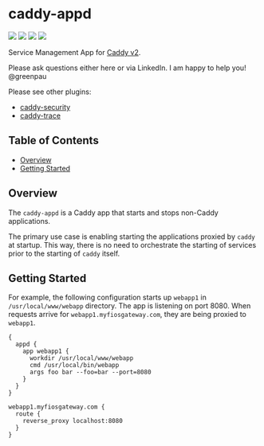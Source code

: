 # caddy-appd

<a href="https://github.com/greenpau/caddy-appd/actions/" target="_blank"><img src="https://github.com/greenpau/caddy-appd/workflows/build/badge.svg?branch=main"></a>
<a href="https://pkg.go.dev/github.com/greenpau/caddy-appd" target="_blank"><img src="https://img.shields.io/badge/godoc-reference-blue.svg"></a>
<a href="https://caddy.community" target="_blank"><img src="https://img.shields.io/badge/community-forum-ff69b4.svg"></a>
<a href="https://caddyserver.com/docs/modules/appd" target="_blank"><img src="https://img.shields.io/badge/caddydocs-appd-green.svg"></a>

Service Management App for [Caddy v2](https://github.com/caddyserver/caddy).

Please ask questions either here or via LinkedIn. I am happy to help you! @greenpau

Please see other plugins:
* [caddy-security](https://github.com/greenpau/caddy-security)
* [caddy-trace](https://github.com/greenpau/caddy-trace)

<!-- begin-markdown-toc -->
## Table of Contents

* [Overview](#overview)
* [Getting Started](#getting-started)

<!-- end-markdown-toc -->

## Overview

The `caddy-appd` is a Caddy app that starts and stops non-Caddy
applications.

The primary use case is enabling starting the applications proxied by `caddy`
at startup. This way, there is no need to orchestrate the starting of services
prior to the starting of `caddy` itself.

## Getting Started

For example, the following configuration starts up `webapp1`
in `/usr/local/www/webapp` directory. The app is listening on port 8080.
When requests arrive for `webapp1.myfiosgateway.com`, they are being proxied
to `webapp1`.

```
{
  appd {
    app webapp1 {
      workdir /usr/local/www/webapp
      cmd /usr/local/bin/webapp
      args foo bar --foo=bar --port=8080
    }
  }
}

webapp1.myfiosgateway.com {
  route {
    reverse_proxy localhost:8080
  }
}
```
